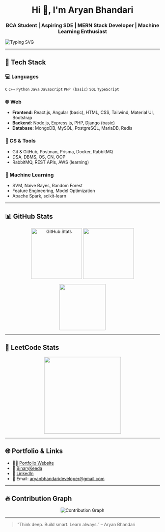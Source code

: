 <h1 align="center">Hi 👋, I'm Aryan Bhandari</h1>
<h3 align="center">BCA Student | Aspiring SDE | MERN Stack Developer | Machine Learning Enthusiast</h3>

<div style="overflow-x: auto; width: 100%;">
  <img
    src="https://readme-typing-svg.herokuapp.com?font=Fira+Code&size=22&pause=1000&center=true&vCenter=true&width=600&lines=Passionate+about+building+real+solutions;Loves+Data+Structures+%26+Algorithms;Learning+Cloud%2C+System+Design%2C+and+ML"
    alt="Typing SVG"
    style="min-width: 600px"
  />
</div>

---

## 🔧 Tech Stack

### 💻 Languages
`C` `C++` `Python` `Java` `JavaScript` `PHP (basic)` `SQL` `TypeScript`

### 🌐 Web
- **Frontend:** React.js, Angular (basic), HTML, CSS, Tailwind, Material UI, Bootstrap
- **Backend:** Node.js, Express.js, PHP, Django (basic)
- **Database:** MongoDB, MySQL, PostgreSQL, MariaDB, Redis

### 🧠 CS & Tools
- Git & GitHub, Postman, Prisma, Docker, RabbitMQ
- DSA, DBMS, OS, CN, OOP
- RabbitMQ, REST APIs, AWS (learning)

### 🤖 Machine Learning
- SVM, Naive Bayes, Random Forest
- Feature Engineering, Model Optimization
- Apache Spark, scikit-learn

---

## 📊 GitHub Stats

<p align="center">
  <img src="https://github-readme-stats.vercel.app/api?username=aryanbha123&show_icons=true&theme=github_dark&count_private=true" alt="GitHub Stats" height="165"/>
  <img src="https://github-readme-streak-stats.herokuapp.com?user=aryanbha123&theme=github-dark&hide_border=true" height="165"/>
</p>

<p align="center">
  <img src="https://github-readme-stats.vercel.app/api/top-langs/?username=aryanbha123&layout=compact&theme=github_dark" height="150"/>
</p>

---

## 🧠 LeetCode Stats

<p align="center">
  <img src="https://leetcard.jacoblin.cool/aaryanbhandari?theme=dark&font=Fira%20Code&ext=heatmap" height="250" />
</p>

---

## 🌐 Portfolio & Links

- 🧑‍💻 [Portfolio Website](https://aryanbhandari.online)
- 🧠 [BinaryKeeda](https://binarykeeda.com)
- 💼 [LinkedIn](https://linkedin.com/in/aryanbhandaridev)
- 📧 Email: aryanbhandarideveloper@gmail.com

---

## 🔥 Contribution Graph

<p align="center">
  <img src="https://github-readme-activity-graph.vercel.app/graph?username=Aryanbha123&theme=github-compact" alt="Contribution Graph" />
</p>

---

> “Think deep. Build smart. Learn always.” – Aryan Bhandari
